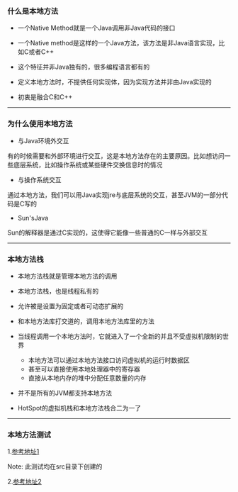 ### 什么是本地方法

- 一个Native Method就是一个Java调用非Java代码的接口
  
- 一个Native method是这样的一个Java方法，该方法是非Java语言实现，比如C或者C++
  
- 这个特征并非Java独有的，很多编程语言都有的
  
- 定义本地方法时，不提供任何实现体，因为实现方法并非由Java实现的

- 初衷是融合C和C++

---

### 为什么使用本地方法

- 与Java环境外交互

有的时候需要和外部环境进行交互，这是本地方法存在的主要原因。比如想访问一些底层系统，比如操作系统或某些硬件交换信息时的情况

- 与操作系统交互

通过本地方法，我们可以用Java实现jre与底层系统的交互，甚至JVM的一部分代码是C写的

- Sun'sJava

Sun的解释器是通过C实现的，这使得它能像一些普通的C一样与外部交互

---

### 本地方法栈

- 本地方法栈就是管理本地方法的调用

- 本地方法栈，也是线程私有的

- 允许被是设置为固定或者可动态扩展的

- 和本地方法库打交道的，调用本地方法库里的方法

- 当线程调用一个本地方法时，它就进入了一个全新的并且不受虚拟机限制的世界
  
    - 本地方法可以通过本地方法接口访问虚拟机的运行时数据区
    - 甚至可以直接使用本地处理器中的寄存器
    - 直接从本地内存的堆中分配任意数量的内存
    
- 并不是所有的JVM都支持本地方法

- HotSpot的虚拟机栈和本地方法栈合二为一了

---

### 本地方法测试

1.[参考地址1](https://gist.github.com/DmitrySoshnikov/8b1599a5197b5469c8cc07025f600fdb)

Note: 此测试均在src目录下创建的

2.[参考地址2](https://www.cnblogs.com/Lzly/p/6292506.html)
